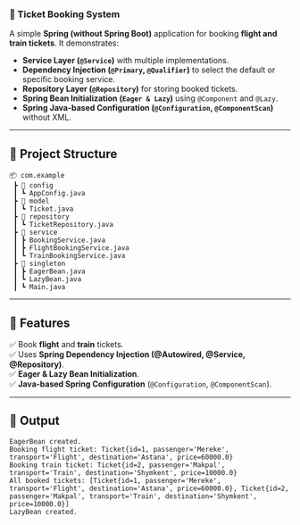 ### **📌 Ticket Booking System**  
A simple **Spring (without Spring Boot)** application for booking **flight and train tickets**. It demonstrates:  
- **Service Layer (`@Service`)** with multiple implementations.  
- **Dependency Injection (`@Primary`, `@Qualifier`)** to select the default or specific booking service.  
- **Repository Layer (`@Repository`)** for storing booked tickets.  
- **Spring Bean Initialization (`Eager & Lazy`)** using `@Component` and `@Lazy`.  
- **Spring Java-based Configuration (`@Configuration`, `@ComponentScan`)** without XML.  

---

## **📂 Project Structure**
```
📦 com.example
 ┣ 📂 config
 ┃ ┗ AppConfig.java      
 ┣ 📂 model
 ┃ ┗ Ticket.java         
 ┣ 📂 repository
 ┃ ┗ TicketRepository.java 
 ┣ 📂 service
 ┃ ┣ BookingService.java  
 ┃ ┣ FlightBookingService.java 
 ┃ ┗ TrainBookingService.java  
 ┣ 📂 singleton
 ┃ ┣ EagerBean.java    
 ┃ ┗ LazyBean.java      
 ┃ ┗ Main.java         
```

---


## **🚀 Features**
✅ Book **flight** and **train** tickets.  
✅ Uses **Spring Dependency Injection (@Autowired, @Service, @Repository)**.  
✅ **Eager & Lazy Bean Initialization**.  
✅ **Java-based Spring Configuration** (`@Configuration`, `@ComponentScan`).  

---

## **📌 Output**
```plaintext
EagerBean created.
Booking flight ticket: Ticket{id=1, passenger='Mereke', transport='Flight', destination='Astana', price=60000.0}
Booking train ticket: Ticket{id=2, passenger='Makpal', transport='Train', destination='Shymkent', price=10000.0}
All booked tickets: [Ticket{id=1, passenger='Mereke', transport='Flight', destination='Astana', price=60000.0}, Ticket{id=2, passenger='Makpal', transport='Train', destination='Shymkent', price=10000.0}]
LazyBean created.
```

